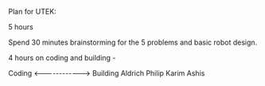 Plan for UTEK:

5 hours

Spend 30 minutes brainstorming for the 5 problems and basic robot design.

4 hours on coding and building - 

Coding  <------------> Building
Aldrich	Philip	Karim	Ashis
